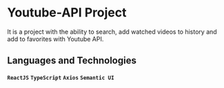 # Youtube-API Project

It is a project with the ability to search, add watched videos to history and add to favorites with Youtube API. 

## Languages and Technologies

**`ReactJS`** 
**`TypeScript`** 
**`Axios`** 
**`Semantic UI`** 
